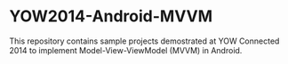 YOW2014-Android-MVVM
====================

This repository contains sample projects demostrated at YOW Connected 2014 to implement Model-View-ViewModel (MVVM) in Android.
